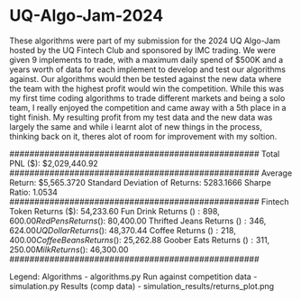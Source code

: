 # UQ-Algo-Jam-2024

These algorithms were part of my submission for the 2024 UQ Algo-Jam hosted by the UQ Fintech Club and sponsored by IMC trading. We were given 9 implements to trade, with a maximum daily spend of $500K and a years worth of data for each implement to develop and test our algorithms against. Our algorithms would then be tested against the new data where the team with the highest profit would win the competition. While this was my first time coding algorithms to trade different markets and being a solo team, I really enjoyed the competition and came away with a 5th place in a tight finish. My resulting profit from my test data and the new data was largely the same and while i learnt alot of new things in the process, thinking back on it, theres alot of room for improvement with my soltion.

##################################################
Total PNL ($): $2,029,440.92
##################################################
Average Return: $5,565.3720
Standard Deviation of Returns: 5283.1666
Sharpe Ratio: 1.0534
##################################################
Fintech Token Returns ($): 54,233.60
Fun Drink Returns ($): 898,600.00
Red Pens Returns ($): 80,400.00
Thrifted Jeans Returns ($): 346,624.00
UQ Dollar Returns ($): 48,370.44
Coffee Returns ($): 218,400.00
Coffee Beans Returns ($): 25,262.88
Goober Eats Returns ($): 311,250.00
Milk Returns ($): 46,300.00
##################################################

Legend:
Algorithms - algorithms.py
Run against competition data - simulation.py 
Results (comp data) - simulation_results/returns_plot.png


